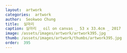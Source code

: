 ```yaml
---
layout:  artwork
categories:  artwork
author:  Seokwoo Chung
title:  실마리
caption: 실마리 _ oil on canvas _ 53 x 33.4cm _ 2017
image: /assets/images/artwork/artwork395.jpg
thumb: /assets/images/artwork/thumbs/artwork395.jpg
order:  395
---
```

